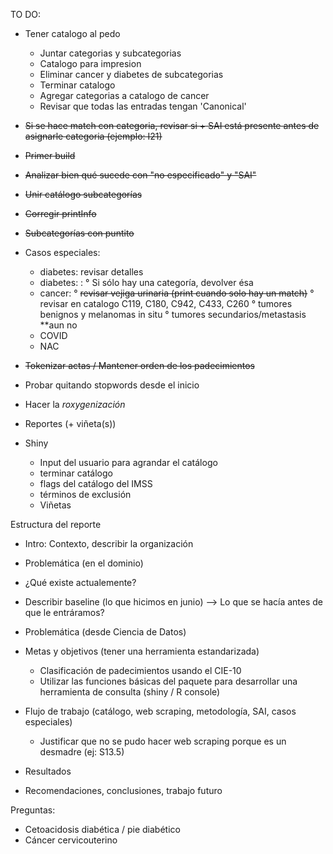 TO DO:

- Tener catalogo al pedo
    - Juntar categorias y subcategorias
    - Catalogo para impresion
    - Eliminar cancer y diabetes de subcategorias
    - Terminar catalogo
    - Agregar categorias a catalogo de cancer
    - Revisar que todas las entradas tengan 'Canonical'
- ~~Si se hace match con categoria, revisar si + SAI está presente antes de asignarle categoria (ejemplo: I21)~~
- ~~Primer build~~
- ~~Analizar bien qué sucede con "no especificado" y "SAI"~~
- ~~Unir catálogo subcategorías~~
- ~~Corregir printInfo~~
- ~~Subcategorías con puntito~~

- Casos especiales:
   * diabetes: revisar detalles
   * diabetes: :
      ° Si sólo hay una categoría, devolver ésa
    * cancer:
      ° ~~revisar vejiga urinaria (print cuando solo hay un match)~~
      ° revisar en catalogo C119, C180, C942, C433, C260
      ° tumores benignos y melanomas in situ
      ° tumores secundarios/metastasis **aun no
   * COVID
   * NAC
- ~~Tokenizar actas / Mantener orden de los padecimientos~~
- Probar quitando stopwords desde el inicio

- Hacer la _roxygenización_
- Reportes (+ viñeta(s))
- Shiny

  * Input del usuario para agrandar el catálogo
  * terminar catálogo
  * flags del catálogo del IMSS
  * términos de exclusión
  * Viñetas


Estructura del reporte

- Intro: Contexto, describir la organización
- Problemática (en el dominio)
- ¿Qué existe actualemente?
- Describir baseline (lo que hicimos en junio) --> Lo que se hacía antes de que le entráramos?
- Problemática (desde Ciencia de Datos)
- Metas y objetivos (tener una herramienta estandarizada)
  - Clasificación de padecimientos usando el CIE-10
  - Utilizar las funciones básicas del paquete para desarrollar una herramienta
    de consulta (shiny / R console)

- Flujo de trabajo (catálogo, web scraping, metodología, SAI, casos especiales)
  * Justificar que no se pudo hacer web scraping porque es un desmadre (ej: S13.5)
- Resultados
- Recomendaciones, conclusiones, trabajo futuro


Preguntas:
- Cetoacidosis diabética / pie diabético
- Cáncer cervicouterino


